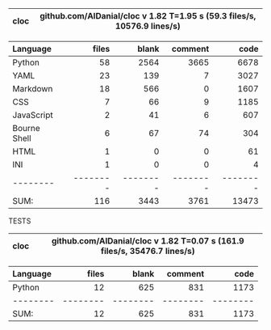 cloc|github.com/AlDanial/cloc v 1.82  T=1.95 s (59.3 files/s, 10576.9 lines/s)
--- | ---

Language|files|blank|comment|code
:-------|-------:|-------:|-------:|-------:
Python|58|2564|3665|6678
YAML|23|139|7|3027
Markdown|18|566|0|1607
CSS|7|66|9|1185
JavaScript|2|41|6|607
Bourne Shell|6|67|74|304
HTML|1|0|0|61
INI|1|0|0|4
--------|--------|--------|--------|--------
SUM:|116|3443|3761|13473

TESTS

cloc|github.com/AlDanial/cloc v 1.82  T=0.07 s (161.9 files/s, 35476.7 lines/s)
--- | ---

Language|files|blank|comment|code
:-------|-------:|-------:|-------:|-------:
Python|12|625|831|1173
--------|--------|--------|--------|--------
SUM:|12|625|831|1173
